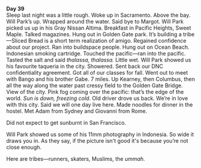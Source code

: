 **Day 39**  
Sleep last night was a little rough. Woke up in Sacramento. Above the bay. Will Park’s up. Wrapped around the water. Said bye to Margot. Will Park picked us up in his Gray Nissan Altima. Breakfast in Pacific Heights, Sweet Maple. Talked magazines. Hung out in Golden Gate park. It’s building a tribe—Sliced Bread is a short term realization of amigo. Regained confidence about our project. Ran into buildspace people. Hung out on Ocean Beach. Indonesian smoking cartridge. Touched the pacific—ran into the pacific. Tasted the salt and said *thalassa, thalassa.* Little wet. Will Park showed us his favourite taqueria in the city. Showered. Sent back our DNC confidentiality agreement. Got all of our classes for fall. Went out to meet with Bango and his brother Gabe. 7 miles. Up Kearney, then Columbus, then all the way along the water past cressy field to the Golden Gate Bridge. View of the city. Pink fog coming over the pacific: that’s the edge of the world. *Sun is down, freezing cold*. Old driver drove us back. We’re in love with this city. Said we will one day live here. Made noodles for dinner in the hostel. Met Adam from Sydney and Giovanni from Rome. 

Did not expect to get sunburnt in San Francisco. 

Will Park showed us some of his 11mm photography in Indonesia. So wide it draws you in. As they say, if the picture isn't good it's because you’re not close enough. 

Here are tribes—runners, skaters, Muslims, the *ummah.*
